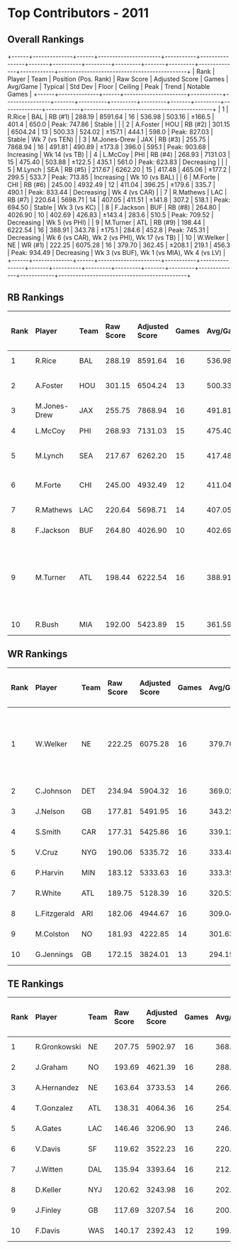 # Top Contributors - 2011

## Overall Rankings

+------+--------------+------+----------------------+-----------+----------------+-------+----------+---------+---------+-------+---------+--------------+------------+---------------------------------------------+
| Rank | Player       | Team | Position (Pos. Rank) | Raw Score | Adjusted Score | Games | Avg/Game | Typical | Std Dev | Floor | Ceiling | Peak         | Trend      | Notable Games                               |
+------+--------------+------+----------------------+-----------+----------------+-------+----------+---------+---------+-------+---------+--------------+------------+---------------------------------------------+
| 1    | R.Rice       | BAL  | RB (#1)              | 288.19    | 8591.64        | 16    | 536.98   | 503.16  | ±166.5  | 401.4 | 650.0   | Peak: 747.86 | Stable     |                                             |
| 2    | A.Foster     | HOU  | RB (#2)              | 301.15    | 6504.24        | 13    | 500.33   | 524.02  | ±157.1  | 444.1 | 598.0   | Peak: 827.03 | Stable     | Wk 7 (vs TEN)                               |
| 3    | M.Jones-Drew | JAX  | RB (#3)              | 255.75    | 7868.94        | 16    | 491.81   | 490.89  | ±173.8  | 396.0 | 595.1   | Peak: 903.68 | Increasing | Wk 14 (vs TB)                               |
| 4    | L.McCoy      | PHI  | RB (#4)              | 268.93    | 7131.03        | 15    | 475.40   | 503.88  | ±122.5  | 435.1 | 561.0   | Peak: 623.83 | Decreasing |                                             |
| 5    | M.Lynch      | SEA  | RB (#5)              | 217.67    | 6262.20        | 15    | 417.48   | 465.06  | ±177.2  | 299.5 | 533.7   | Peak: 713.85 | Increasing | Wk 10 (vs BAL)                              |
| 6    | M.Forte      | CHI  | RB (#6)              | 245.00    | 4932.49        | 12    | 411.04   | 396.25  | ±179.6  | 335.7 | 490.1   | Peak: 833.44 | Decreasing | Wk 4 (vs CAR)                               |
| 7    | R.Mathews    | LAC  | RB (#7)              | 220.64    | 5698.71        | 14    | 407.05   | 411.51  | ±141.8  | 307.2 | 518.1   | Peak: 694.50 | Stable     | Wk 3 (vs KC)                                |
| 8    | F.Jackson    | BUF  | RB (#8)              | 264.80    | 4026.90        | 10    | 402.69   | 426.83  | ±143.4  | 283.6 | 510.5   | Peak: 709.52 | Decreasing | Wk 5 (vs PHI)                               |
| 9    | M.Turner     | ATL  | RB (#9)              | 198.44    | 6222.54        | 16    | 388.91   | 343.78  | ±175.1  | 284.6 | 452.8   | Peak: 745.31 | Decreasing | Wk 6 (vs CAR), Wk 2 (vs PHI), Wk 17 (vs TB) |
| 10   | W.Welker     | NE   | WR (#1)              | 222.25    | 6075.28        | 16    | 379.70   | 362.45  | ±208.1  | 219.1 | 456.3   | Peak: 934.49 | Decreasing | Wk 3 (vs BUF), Wk 1 (vs MIA), Wk 4 (vs LV)  |
+------+--------------+------+----------------------+-----------+----------------+-------+----------+---------+---------+-------+---------+--------------+------------+---------------------------------------------+

## RB Rankings

| Rank | Player       | Team | Raw Score | Adjusted Score | Games | Avg/Game | Typical | Std Dev | Floor | Ceiling | Peak         | Trend      | Notable Games (>150% Typical)               |
| :----| :------------| :----| :---------| :--------------| :-----| :--------| :-------| :-------| :-----| :-------| :------------| :----------| :-------------------------------------------|
| 1    | R.Rice       | BAL  | 288.19    | 8591.64        | 16    | 536.98   | 503.16  | ±166.5  | 401.4 | 650.0   | Peak: 747.86 | Stable     |                                             |
| 2    | A.Foster     | HOU  | 301.15    | 6504.24        | 13    | 500.33   | 524.02  | ±157.1  | 444.1 | 598.0   | Peak: 827.03 | Stable     | Wk 7 (vs TEN)                               |
| 3    | M.Jones-Drew | JAX  | 255.75    | 7868.94        | 16    | 491.81   | 490.89  | ±173.8  | 396.0 | 595.1   | Peak: 903.68 | Increasing | Wk 14 (vs TB)                               |
| 4    | L.McCoy      | PHI  | 268.93    | 7131.03        | 15    | 475.40   | 503.88  | ±122.5  | 435.1 | 561.0   | Peak: 623.83 | Decreasing |                                             |
| 5    | M.Lynch      | SEA  | 217.67    | 6262.20        | 15    | 417.48   | 465.06  | ±177.2  | 299.5 | 533.7   | Peak: 713.85 | Increasing | Wk 10 (vs BAL)                              |
| 6    | M.Forte      | CHI  | 245.00    | 4932.49        | 12    | 411.04   | 396.25  | ±179.6  | 335.7 | 490.1   | Peak: 833.44 | Decreasing | Wk 4 (vs CAR)                               |
| 7    | R.Mathews    | LAC  | 220.64    | 5698.71        | 14    | 407.05   | 411.51  | ±141.8  | 307.2 | 518.1   | Peak: 694.50 | Stable     | Wk 3 (vs KC)                                |
| 8    | F.Jackson    | BUF  | 264.80    | 4026.90        | 10    | 402.69   | 426.83  | ±143.4  | 283.6 | 510.5   | Peak: 709.52 | Decreasing | Wk 5 (vs PHI)                               |
| 9    | M.Turner     | ATL  | 198.44    | 6222.54        | 16    | 388.91   | 343.78  | ±175.1  | 284.6 | 452.8   | Peak: 745.31 | Decreasing | Wk 6 (vs CAR), Wk 2 (vs PHI), Wk 17 (vs TB) |
| 10   | R.Bush       | MIA  | 192.00    | 5423.89        | 15    | 361.59   | 376.27  | ±163.3  | 249.5 | 430.3   | Peak: 685.48 | Increasing |                                             |

## WR Rankings

| Rank | Player       | Team | Raw Score | Adjusted Score | Games | Avg/Game | Typical | Std Dev | Floor | Ceiling | Peak         | Trend      | Notable Games (>150% Typical)              |
| :----| :------------| :----| :---------| :--------------| :-----| :--------| :-------| :-------| :-----| :-------| :------------| :----------| :------------------------------------------|
| 1    | W.Welker     | NE   | 222.25    | 6075.28        | 16    | 379.70   | 362.45  | ±208.1  | 219.1 | 456.3   | Peak: 934.49 | Decreasing | Wk 3 (vs BUF), Wk 1 (vs MIA), Wk 4 (vs LV) |
| 2    | C.Johnson    | DET  | 234.94    | 5904.32        | 16    | 369.02   | 350.38  | ±173.2  | 242.2 | 446.2   | Peak: 812.88 | Decreasing |                                            |
| 3    | J.Nelson     | GB   | 177.81    | 5491.95        | 16    | 343.25   | 300.94  | ±206.2  | 194.2 | 401.4   | Peak: 870.51 | Stable     |                                            |
| 4    | S.Smith      | CAR  | 177.31    | 5425.86        | 16    | 339.12   | 338.88  | ±184.6  | 233.8 | 471.8   | Peak: 698.39 | Decreasing |                                            |
| 5    | V.Cruz       | NYG  | 190.06    | 5335.72        | 16    | 333.48   | 363.45  | ±175.3  | 281.5 | 448.8   | Peak: 589.43 | Increasing |                                            |
| 6    | P.Harvin     | MIN  | 183.12    | 5333.63        | 16    | 333.35   | 351.80  | ±196.6  | 212.8 | 425.3   | Peak: 691.26 | Increasing |                                            |
| 7    | R.White      | ATL  | 189.75    | 5128.39        | 16    | 320.52   | 322.25  | ±120.7  | 220.7 | 395.9   | Peak: 509.23 | Increasing |                                            |
| 8    | L.Fitzgerald | ARI  | 182.06    | 4944.67        | 16    | 309.04   | 256.12  | ±140.3  | 196.9 | 371.3   | Peak: 588.92 | Stable     |                                            |
| 9    | M.Colston    | NO   | 181.93    | 4222.85        | 14    | 301.63   | 279.18  | ±141.6  | 191.3 | 399.0   | Peak: 615.66 | Increasing |                                            |
| 10   | G.Jennings   | GB   | 172.15    | 3824.01        | 13    | 294.15   | 320.28  | ±130.8  | 219.3 | 384.7   | Peak: 537.83 | Stable     |                                            |

## TE Rankings

| Rank | Player       | Team | Raw Score | Adjusted Score | Games | Avg/Game | Typical | Std Dev | Floor | Ceiling | Peak         | Trend      | Notable Games (>150% Typical) |
| :----| :------------| :----| :---------| :--------------| :-----| :--------| :-------| :-------| :-----| :-------| :------------| :----------| :-----------------------------|
| 1    | R.Gronkowski | NE   | 207.75    | 5902.97        | 16    | 368.94   | 395.14  | ±166.8  | 273.3 | 478.8   | Peak: 666.22 | Increasing |                               |
| 2    | J.Graham     | NO   | 193.69    | 4621.39        | 16    | 288.84   | 285.65  | ±82.7   | 230.7 | 343.4   | Peak: 508.63 | Stable     |                               |
| 3    | A.Hernandez  | NE   | 163.64    | 3733.53        | 14    | 266.68   | 221.10  | ±125.4  | 163.2 | 383.3   | Peak: 525.67 | Stable     |                               |
| 4    | T.Gonzalez   | ATL  | 138.31    | 4064.36        | 16    | 254.02   | 249.81  | ±130.9  | 196.4 | 322.6   | Peak: 516.37 | Increasing |                               |
| 5    | A.Gates      | LAC  | 146.46    | 3206.90        | 13    | 246.68   | 280.60  | ±122.4  | 195.4 | 310.3   | Peak: 424.79 | Stable     |                               |
| 6    | V.Davis      | SF   | 119.62    | 3522.23        | 16    | 220.14   | 219.54  | ±111.6  | 150.1 | 258.2   | Peak: 382.86 | Stable     |                               |
| 7    | J.Witten     | DAL  | 135.94    | 3393.64        | 16    | 212.10   | 206.34  | ±84.7   | 152.7 | 267.0   | Peak: 384.52 | Decreasing |                               |
| 8    | D.Keller     | NYJ  | 120.62    | 3243.98        | 16    | 202.75   | 185.86  | ±110.4  | 124.8 | 298.2   | Peak: 386.83 | Stable     |                               |
| 9    | J.Finley     | GB   | 117.69    | 3207.54        | 16    | 200.47   | 173.44  | ±133.9  | 121.0 | 231.4   | Peak: 547.54 | Stable     |                               |
| 10   | F.Davis      | WAS  | 140.17    | 2392.43        | 12    | 199.37   | 215.65  | ±83.0   | 124.8 | 246.6   | Peak: 401.87 | Stable     |                               |

